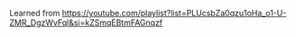 Learned from
https://youtube.com/playlist?list=PLUcsbZa0qzu1oHa_o1-U-ZMR_DgzWvFql&si=kZSmqEBtmFAGnqzf
